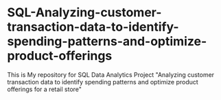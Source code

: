 # SQL-Analyzing-customer-transaction-data-to-identify-spending-patterns-and-optimize-product-offerings
This is My repository for SQL Data Analytics Project "Analyzing customer transaction data to identify spending patterns and optimize product offerings for a retail store"
